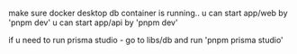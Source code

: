 make sure docker desktop db container is running..
u can start app/web by 'pnpm dev'
u can start app/api by 'pnpm dev'

if u need to run prisma studio - go to libs/db and run 'pnpm prisma studio'